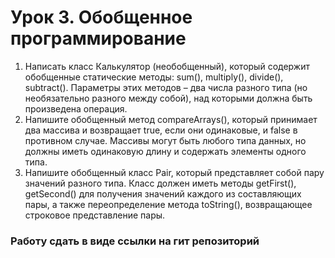 # Урок 3. Обобщенное программирование
1. Написать класс Калькулятор (необобщенный), который содержит обобщенные 
статические методы: sum(), multiply(), divide(), subtract(). 
Параметры этих методов – два числа разного типа (но необязательно разного 
между собой), над которыми должна быть произведена операция.
2. Напишите обобщенный метод compareArrays(), который принимает два 
массива и возвращает true, если они одинаковые, и false в противном случае. 
Массивы могут быть любого типа данных, но должны иметь одинаковую длину и 
содержать элементы одного типа.
3. Напишите обобщенный класс Pair, который представляет собой пару значений 
разного типа. Класс должен иметь методы getFirst(), getSecond() для получения
значений каждого из составляющих пары, а также переопределение метода 
toString(), возвращающее строковое представление пары.
### Работу сдать в виде ссылки на гит репозиторий